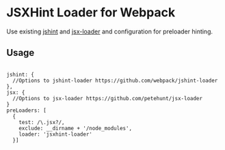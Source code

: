 # JSXHint Loader for Webpack

Use existing [jshint](https://github.com/webpack/jshint-loader/) and [jsx-loader](https://github.com/petehunt/jsx-loader) and configuration for preloader hinting.

## Usage

```

jshint: {
  //Options to jshint-loader https://github.com/webpack/jshint-loader
},
jsx: {
  //Options to jsx-loader https://github.com/petehunt/jsx-loader
}
preLoaders: [
  {
    test: /\.jsx?/,
    exclude: __dirname + '/node_modules',
    loader: 'jsxhint-loader'
  }]

```
